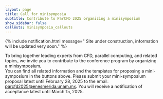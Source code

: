 ```yaml
---
layout: page
title: Call for minisymposia
subtitle: Contribute to ParCFD 2025 organizing a minisymposium
show_sidebar: false
callouts: minisymposia_callouts
---
```


{% include notification.html message="
Site under construction, information will be updated very soon." %}

To bring together leading experts from CFD, parallel computing, and related topics, we invite you to contribute to the conference program by organizing a minisymposium.  
You can find all related information and the templates for proposing a mini-symposium in the buttons above.
Please submit your mini-symposium proposal latest until February 28, 2025 to the email: [parcfd2025@enesmerida.unam.mx](mailto:parcfd2025@enesmerida.unam.mx). You will receive a notification of acceptance latest until March 15, 2025.


